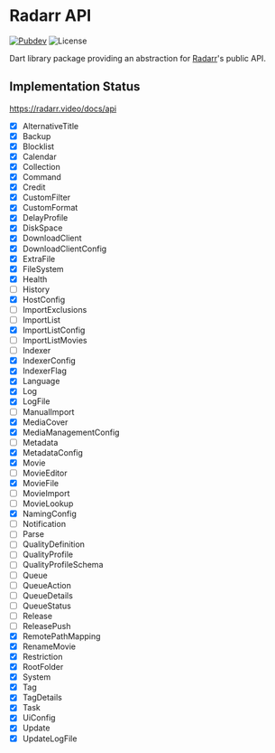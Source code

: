 # Radarr API

[![Pubdev][pubdev-shield]][pubdev]
![License][license-shield]

Dart library package providing an abstraction for [Radarr](https://radarr.video)'s public API.

## Implementation Status

https://radarr.video/docs/api

- [x] AlternativeTitle
- [x] Backup
- [x] Blocklist
- [x] Calendar
- [x] Collection
- [x] Command
- [x] Credit
- [x] CustomFilter
- [x] CustomFormat
- [x] DelayProfile
- [x] DiskSpace
- [x] DownloadClient
- [x] DownloadClientConfig
- [x] ExtraFile
- [x] FileSystem
- [x] Health
- [ ] History
- [x] HostConfig
- [ ] ImportExclusions
- [ ] ImportList
- [x] ImportListConfig
- [ ] ImportListMovies
- [ ] Indexer
- [x] IndexerConfig
- [x] IndexerFlag
- [x] Language
- [x] Log
- [x] LogFile
- [ ] ManualImport
- [x] MediaCover
- [x] MediaManagementConfig
- [ ] Metadata
- [x] MetadataConfig
- [x] Movie
- [ ] MovieEditor
- [x] MovieFile
- [ ] MovieImport
- [ ] MovieLookup
- [x] NamingConfig
- [ ] Notification
- [ ] Parse
- [ ] QualityDefinition
- [ ] QualityProfile
- [ ] QualityProfileSchema
- [ ] Queue
- [ ] QueueAction
- [ ] QueueDetails
- [ ] QueueStatus
- [ ] Release
- [ ] ReleasePush
- [x] RemotePathMapping
- [x] RenameMovie
- [x] Restriction
- [x] RootFolder
- [x] System
- [x] Tag
- [x] TagDetails
- [x] Task
- [x] UiConfig
- [x] Update
- [x] UpdateLogFile

[license-shield]: https://img.shields.io/github/license/RoninComputer/dart-radarr-api?style=for-the-badge
[pubdev]: https://pub.dev/packages/radarr_api/
[pubdev-shield]: https://img.shields.io/pub/v/radarr_api.svg?style=for-the-badge

